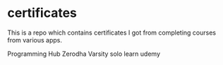# certificates
This is a repo which contains certificates I got from completing courses from various apps.

Programming Hub
Zerodha Varsity
solo learn
udemy
